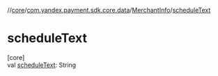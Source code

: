 //[core](../../../index.md)/[com.yandex.payment.sdk.core.data](../index.md)/[MerchantInfo](index.md)/[scheduleText](schedule-text.md)

# scheduleText

[core]\
val [scheduleText](schedule-text.md): String
